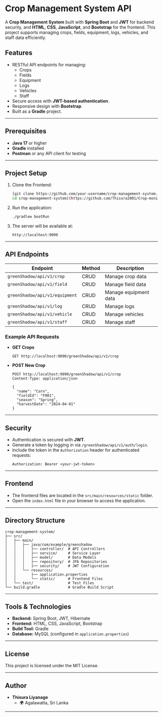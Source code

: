 
# Crop Management System API

A **Crop Management System** built with **Spring Boot** and **JWT** for backend security, and **HTML**, **CSS**, **JavaScript**, and **Bootstrap** for the frontend. This project supports managing crops, fields, equipment, logs, vehicles, and staff data efficiently.

## Features

- RESTful API endpoints for managing:
  - Crops
  - Fields
  - Equipment
  - Logs
  - Vehicles
  - Staff
- Secure access with **JWT-based authentication**.
- Responsive design with **Bootstrap**.
- Built as a **Gradle** project.

---

## Prerequisites

- **Java 17** or higher
- **Gradle** installed
- **Postman** or any API client for testing

---

## Project Setup

1. Clone the Frontend:
   ```bash
   [git clone https://github.com/your-username/crop-management-system.git
   cd crop-management-system](https://github.com/Thisura2001/Crop-monitoring-system-frontend.git)
   ```

2. Run the application:
   ```bash
   ./gradlew bootRun
   ```

3. The server will be available at:
   ```
   http://localhost:9090
   ```

---

## API Endpoints

| Endpoint                        | Method | Description                           |
|---------------------------------|--------|---------------------------------------|
| `greenShadow/api/v1/crop`       | CRUD   | Manage crop data                     |
| `greenShadow/api/v1/field`      | CRUD   | Manage field data                    |
| `greenShadow/api/v1/equipment`  | CRUD   | Manage equipment data                |
| `greenShadow/api/v1/log`        | CRUD   | Manage logs                          |
| `greenShadow/api/v1/vehicle`    | CRUD   | Manage vehicles                      |
| `greenShadow/api/v1/staff`      | CRUD   | Manage staff                         |

### Example API Requests

- **GET Crops**
  ```http
  GET http://localhost:9090/greenShadow/api/v1/crop
  ```

- **POST New Crop**
  ```http
  POST http://localhost:9090/greenShadow/api/v1/crop
  Content-Type: application/json

  {
    "name": "Corn",
    "fieldId": "F001",
    "season": "Spring",
    "harvestDate": "2024-04-01"
  }
  ```

---

## Security

- Authentication is secured with **JWT**.
- Generate a token by logging in via `/greenShadow/api/v1/auth/login`.
- Include the token in the `Authorization` header for authenticated requests:
  ```http
  Authorization: Bearer <your-jwt-token>
  ```

---

## Frontend

- The frontend files are located in the `src/main/resources/static` folder.
- Open the `index.html` file in your browser to access the application.

---

## Directory Structure

```
crop-management-system/
├── src/
│   ├── main/
│   │   ├── java/com/example/greenshadow
│   │   │   ├── controller/  # API Controllers
│   │   │   ├── service/     # Service Layer
│   │   │   ├── model/       # Data Models
│   │   │   ├── repository/  # JPA Repositories
│   │   │   ├── security/    # JWT Configuration
│   │   └── resources/
│   │       ├── application.properties
│   │       └── static/      # Frontend Files
│   └── test/                # Test Files
└── build.gradle             # Gradle Build Script
```

---

## Tools & Technologies

- **Backend:** Spring Boot, JWT, Hibernate
- **Frontend:** HTML, CSS, JavaScript, Bootstrap
- **Build Tool:** Gradle
- **Database:** MySQL (configured in `application.properties`)

---

## License

This project is licensed under the MIT License.

---

## Author

- **Thisura Liyanage**
  - 🌍 Agalawatta, Sri Lanka

--- 
